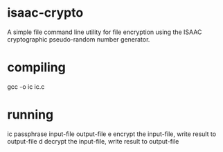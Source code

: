 # isaac-crypto
A simple file command line utility for file encryption using the ISAAC cryptographic pseudo-random number generator.
# compiling
gcc -o ic ic.c
# running
ic <commandflags> passphrase  input-file output-file
  e encrypt the input-file, write result to output-file
  d decrypt the input-file, write result to output-file
